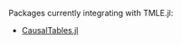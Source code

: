 Packages currently integrating with TMLE.jl:

- [CausalTables.jl](https://github.com/salbalkus/CausalTables.jl)